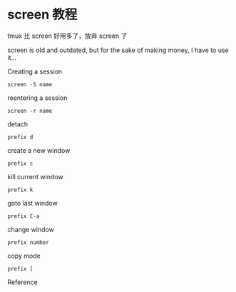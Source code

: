 # screen 教程

<!--
ID: 395f68be-051b-45db-85be-86390975cdfb
Status: draft
Date: 2017-05-30T03:34:00
Modified: 2020-05-16T11:58:34
wp_id: 424
-->

tmux 比 screen 好用多了，放弃 screen 了

screen is old and outdated, but for the sake of making money, I have to use it...

Creating a session

`screen -S name`

reentering a session

`screen -r name`

detach

`prefix d`

create a new window

`prefix c`

kill current window

`prefix k`

goto last window

`prefix C-a`

change window

`prefix number`

copy mode

`prefix [`

Reference

[1]: http://aperiodic.net/screen/quick_reference